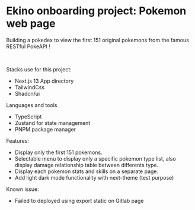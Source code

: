 # Ekino onboarding project: Pokemon web page

Building a pokedex to view the first 151 original pokemons from the famous RESTful PokeAPI !

<br />

Stacks use for this project:

* Next.js 13 App directory
* TailwindCss
* Shadcn/ui

Languages and tools

* TypeScript
* Zustand for state management
* PNPM package manager

Features:

* Display only the first 151 pokemons.
* Selectable menu to display only a specific pokemon type list, also display damage relationship table between differents type.
* Display each pokemon stats and skills on a separate page.
* Add light dark mode functionality with next-theme (test purpose)

Known issue:
* Failed to deployed using export static on Gitlab page